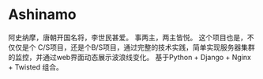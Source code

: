 # Ashinamo
阿史纳摩，唐朝开国名将，李世民甚爱。 事两主，两主皆悦。 这个项目也是，不仅仅是个 C/S项目，还是个B/S项目，通过完整的技术实践，简单实现服务器集群的监控，并通过web界面动态展示波浪线变化。  基于Python + Django + Nginx + Twisted 组合。

